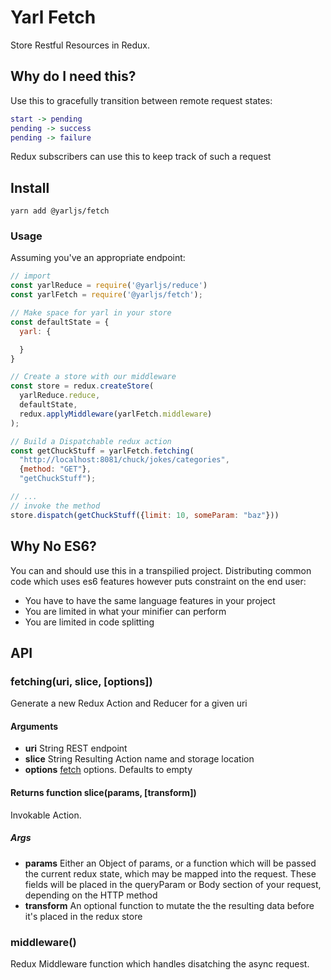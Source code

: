 # Yarl Fetch
Store Restful Resources in Redux.

## Why do I need this?
Use this to gracefully transition between remote request states:

```dot
start -> pending
pending -> success
pending -> failure
```

Redux subscribers can use this to keep track of such a request

## Install
```
yarn add @yarljs/fetch
```

### Usage
Assuming you've an appropriate endpoint:
```js
// import  
const yarlReduce = require('@yarljs/reduce')
const yarlFetch = require('@yarljs/fetch');

// Make space for yarl in your store
const defaultState = {
  yarl: {

  }
}

// Create a store with our middleware
const store = redux.createStore(
  yarlReduce.reduce,
  defaultState,
  redux.applyMiddleware(yarlFetch.middleware)
);

// Build a Dispatchable redux action
const getChuckStuff = yarlFetch.fetching(
  "http://localhost:8081/chuck/jokes/categories",
  {method: "GET"},
  "getChuckStuff");

// ...
// invoke the method
store.dispatch(getChuckStuff({limit: 10, someParam: "baz"}))
```

## Why No ES6?
You can and should use this in a transpilied project.
Distributing common code which uses es6 features however puts constraint on
the end user:

* You have to have the same language features in your project
* You are limited in what your minifier can perform
* You are limited in code splitting


## API

### fetching(uri, slice, [options])
Generate a new Redux Action and Reducer for a given uri

#### Arguments

* **uri** String REST endpoint
* **slice** String Resulting Action name and storage location
* **options** [fetch](https://github.github.io/fetch/) options. Defaults to empty

#### Returns function slice(params, [transform])
Invokable Action.

##### Args
* **params** Either an Object of params, or a function which will be passed the current redux state, which may be mapped into the request. These fields will be placed in the queryParam or Body section of your request, depending on the HTTP method
* **transform** An optional function to mutate the the resulting data before it's placed in the redux store


### middleware()
Redux Middleware function which handles disatching the async request.
